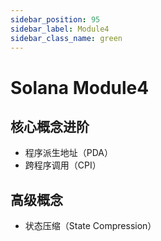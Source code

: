 ```yaml
---
sidebar_position: 95
sidebar_label: Module4
sidebar_class_name: green
---
```


# Solana Module4

## 核心概念进阶

- 程序派生地址（PDA）
- 跨程序调用（CPI）

## 高级概念

- 状态压缩（State Compression）
